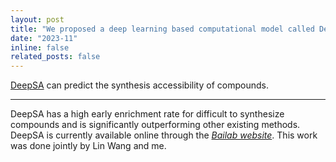 ```yaml
---
layout: post
title: "We proposed a deep learning based computational model called DeepSA!"
date: "2023-11"
inline: false
related_posts: false
---
```


[DeepSA](https://jcheminf.biomedcentral.com/articles/10.1186/s13321-023-00771-3) can predict the synthesis accessibility of compounds.

---

DeepSA has a high early enrichment rate for difficult to synthesize compounds and is significantly outperforming other existing methods. DeepSA is currently available online through the [*Bailab website*](https://bailab.siais.shanghaitech.edu.cn/deepsa). This work was done jointly by Lin Wang and me.
